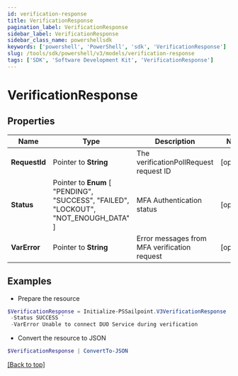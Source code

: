 ```yaml
---
id: verification-response
title: VerificationResponse
pagination_label: VerificationResponse
sidebar_label: VerificationResponse
sidebar_class_name: powershellsdk
keywords: ['powershell', 'PowerShell', 'sdk', 'VerificationResponse'] 
slug: /tools/sdk/powershell/v3/models/verification-response
tags: ['SDK', 'Software Development Kit', 'VerificationResponse']
---
```



# VerificationResponse

## Properties

Name | Type | Description | Notes
------------ | ------------- | ------------- | -------------
**RequestId** |  Pointer to **String** | The verificationPollRequest request ID | [optional] 
**Status** |  Pointer to  **Enum** [  "PENDING",    "SUCCESS",    "FAILED",    "LOCKOUT",    "NOT_ENOUGH_DATA" ] | MFA Authentication status | [optional] 
**VarError** |  Pointer to **String** | Error messages from MFA verification request | [optional] 

## Examples

- Prepare the resource
```powershell
$VerificationResponse = Initialize-PSSailpoint.V3VerificationResponse  -RequestId 089899f13a8f4da7824996191587bab9 `
 -Status SUCCESS `
 -VarError Unable to connect DUO Service during verification
```

- Convert the resource to JSON
```powershell
$VerificationResponse | ConvertTo-JSON
```


[[Back to top]](#) 

